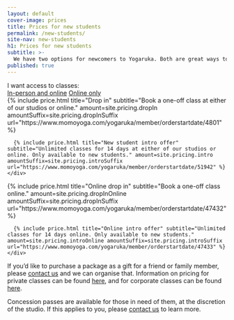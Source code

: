 ```yaml
---
layout: default
cover-image: prices
title: Prices for new students
permalink: /new-students/
site-nav: new-students
h1: Prices for new students
subtitle: >-
  We have two options for newcomers to Yogaruka. Both are great ways to get started and learn what the studio is all about.
published: true
---
```


<section class="container container--md">
  <label>I want access to classes:</label>
  <div class="tabs">
    <a class="tabs-button is-active" href="#in-person">In-person and online</a>
    <a class="tabs-button" href="#online">Online only</a>
  </div>

  <div class="tabs-content is-active" id="in-person">
    <div class="Prices">
      {% include price.html title="Drop in" subtitle="Book a one-off class at either of our studios or online." amount=site.pricing.dropIn amountSuffix=site.pricing.dropInSuffix url="https://www.momoyoga.com/yogaruka/member/orderstartdate/4801" %}

      {% include price.html title="New student intro offer" subtitle="Unlimited classes for 14 days at either of our studios or online. Only available to new students." amount=site.pricing.intro amountSuffix=site.pricing.introSuffix url="https://www.momoyoga.com/yogaruka/member/orderstartdate/51942" %}
    </div>
  </div>
  <div class="tabs-content" id="online">
    <div class="Prices">
      {% include price.html title="Online drop in" subtitle="Book a one-off class online." amount=site.pricing.dropInOnline amountSuffix=site.pricing.dropInSuffix url="https://www.momoyoga.com/yogaruka/member/orderstartdate/47432" %}

      {% include price.html title="Online intro offer" subtitle="Unlimited classes for 14 days online. Only available to new students." amount=site.pricing.introOnline amountSuffix=site.pricing.introSuffix url="https://www.momoyoga.com/yogaruka/member/orderstartdate/47433" %}
    </div>
  </div>

  <p>
    If you’d like to purchase a package as a gift for a friend or family member, please <a class="link" href="/contact/">contact us</a> and we can organise that. Information on pricing for private classes can be found <a class="link" href="/private-classes/">here</a>, and for corporate classes can be found <a class="link" href="/corporate-classes/">here</a>.
  </p>
  <p>
    Concession passes are available for those in need of them, at the discretion of the studio. If this applies to you, please <a class="link" href="/contact/">contact us</a> to learn more.
  </p>
<section>